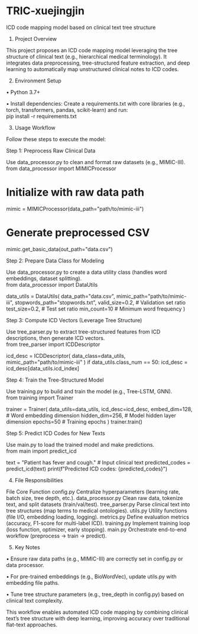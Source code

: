 # TRIC-xuejingjin
ICD code mapping model based on clinical text tree structure

1. Project Overview

This project proposes an ICD code mapping model leveraging the tree structure of clinical text (e.g., hierarchical medical terminology). It integrates data preprocessing, tree-structured feature extraction, and deep learning to automatically map unstructured clinical notes to ICD codes.  

2. Environment Setup

• Python 3.7+  

• Install dependencies: Create a requirements.txt with core libraries (e.g., torch, transformers, pandas, scikit-learn) and run:  
  pip install -r requirements.txt
    

3. Usage Workflow

Follow these steps to execute the model:  

Step 1: Preprocess Raw Clinical Data

Use data_processor.py to clean and format raw datasets (e.g., MIMIC-III).  
from data_processor import MIMICProcessor

# Initialize with raw data path
mimic = MIMICProcessor(data_path="path/to/mimic-iii")
# Generate preprocessed CSV
mimic.get_basic_data(out_path="data.csv")
  

Step 2: Prepare Data Class for Modeling

Use data_processor.py to create a data utility class (handles word embeddings, dataset splitting).  
from data_processor import DataUtils

data_utils = DataUtils(
    data_path="data.csv",
    mimic_path="path/to/mimic-iii",
    stopwords_path="stopwords.txt",
    valid_size=0.2,   # Validation set ratio
    test_size=0.2,    # Test set ratio
    min_count=10      # Minimum word frequency
)
  

Step 3: Compute ICD Vectors (Leverage Tree Structure)

Use tree_parser.py to extract tree-structured features from ICD descriptions, then generate ICD vectors.  
from tree_parser import ICDDescriptor

icd_desc = ICDDescriptor(
    data_class=data_utils,
    mimic_path="path/to/mimic-iii"
)
if data_utils.class_num == 50:
    icd_desc = icd_desc[data_utils.icd_index]
  

Step 4: Train the Tree-Structured Model

Use training.py to build and train the model (e.g., Tree-LSTM, GNN).  
from training import Trainer

trainer = Trainer(
    data_utils=data_utils,
    icd_desc=icd_desc,
    embed_dim=128,   # Word embedding dimension
    hidden_dim=256,  # Model hidden layer dimension
    epochs=50        # Training epochs
)
trainer.train()
  

Step 5: Predict ICD Codes for New Texts

Use main.py to load the trained model and make predictions.  
from main import predict_icd

text = "Patient has fever and cough."  # Input clinical text
predicted_codes = predict_icd(text)
print(f"Predicted ICD codes: {predicted_codes}")
  

4. File Responsibilities

File Core Function
config.py Centralize hyperparameters (learning rate, batch size, tree depth, etc.).
data_processor.py Clean raw data, tokenize text, and split datasets (train/val/test).
tree_parser.py Parse clinical text into tree structures (map terms to medical ontologies).
utils.py Utility functions (file I/O, embedding loading, logging).
metrics.py Define evaluation metrics (accuracy, F1-score for multi-label ICD).
training.py Implement training loop (loss function, optimizer, early stopping).
main.py Orchestrate end-to-end workflow (preprocess → train → predict).
  

5. Key Notes

• Ensure raw data paths (e.g., MIMIC-III) are correctly set in config.py or data processor.  

• For pre-trained embeddings (e.g., BioWordVec), update utils.py with embedding file paths.  

• Tune tree structure parameters (e.g., tree_depth in config.py) based on clinical text complexity.  

This workflow enables automated ICD code mapping by combining clinical text’s tree structure with deep learning, improving accuracy over traditional flat-text approaches.
